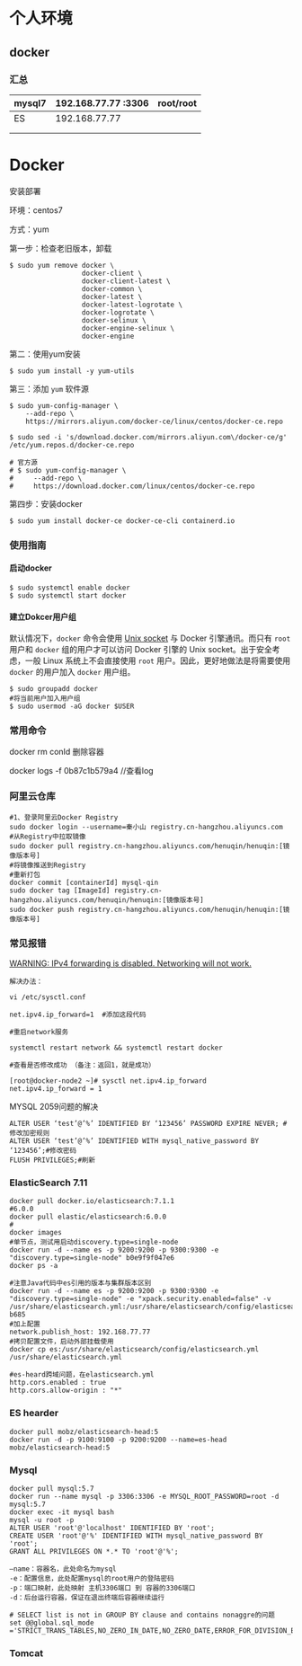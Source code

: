# 个人环境

## docker

### 汇总

| mysql7 | 192.168.77.77 :3306 | root/root |
| ------ | :------------------ | --------- |
| ES     | 192.168.77.77       |           |
|        |                     |           |
|        |                     |           |

# Docker

安装部署

环境：centos7

方式：yum

第一步：检查老旧版本，卸载

```shell
$ sudo yum remove docker \
                  docker-client \
                  docker-client-latest \
                  docker-common \
                  docker-latest \
                  docker-latest-logrotate \
                  docker-logrotate \
                  docker-selinux \
                  docker-engine-selinux \
                  docker-engine
```

第二：使用yum安装

```shell
$ sudo yum install -y yum-utils
```

第三：添加 `yum` 软件源

```shell
$ sudo yum-config-manager \
    --add-repo \
    https://mirrors.aliyun.com/docker-ce/linux/centos/docker-ce.repo

$ sudo sed -i 's/download.docker.com/mirrors.aliyun.com\/docker-ce/g' /etc/yum.repos.d/docker-ce.repo

# 官方源
# $ sudo yum-config-manager \
#     --add-repo \
#     https://download.docker.com/linux/centos/docker-ce.repo
```

第四步：安装docker

```shell
$ sudo yum install docker-ce docker-ce-cli containerd.io
```

### 使用指南

#### 启动docker

```shell
$ sudo systemctl enable docker
$ sudo systemctl start docker
```

#### 建立Dokcer用户组

默认情况下，`docker` 命令会使用 [Unix socket](https://en.wikipedia.org/wiki/Unix_domain_socket) 与 Docker 引擎通讯。而只有 `root` 用户和 `docker` 组的用户才可以访问 Docker 引擎的 Unix socket。出于安全考虑，一般 Linux 系统上不会直接使用 `root` 用户。因此，更好地做法是将需要使用 `docker` 的用户加入 `docker` 用户组。

```shell
$ sudo groupadd docker
#将当前用户加入用户组
$ sudo usermod -aG docker $USER
```

### 常用命令

docker rm conId 删除容器

docker logs -f  0b87c1b579a4  //查看log



### 阿里云仓库

```shell
#1、登录阿里云Docker Registry
sudo docker login --username=秦小山 registry.cn-hangzhou.aliyuncs.com
#从Registry中拉取镜像
sudo docker pull registry.cn-hangzhou.aliyuncs.com/henuqin/henuqin:[镜像版本号]
#将镜像推送到Registry
#重新打包
docker commit [containerId] mysql-qin
sudo docker tag [ImageId] registry.cn-hangzhou.aliyuncs.com/henuqin/henuqin:[镜像版本号]
sudo docker push registry.cn-hangzhou.aliyuncs.com/henuqin/henuqin:[镜像版本号]

```

### 常见报错

<u>WARNING: IPv4 forwarding is disabled. Networking will not work.</u>

```shell
解决办法：

vi /etc/sysctl.conf

net.ipv4.ip_forward=1  #添加这段代码

#重启network服务

systemctl restart network && systemctl restart docker

#查看是否修改成功 （备注：返回1，就是成功）

[root@docker-node2 ~]# sysctl net.ipv4.ip_forward
net.ipv4.ip_forward = 1
```

MYSQL 2059问题的解决

```
ALTER USER ‘test’@’%’ IDENTIFIED BY ‘123456’ PASSWORD EXPIRE NEVER; #修改加密规则
ALTER USER ‘test’@’%’ IDENTIFIED WITH mysql_native_password BY ‘123456’;#修改密码
FLUSH PRIVILEGES;#刷新
```



### ElasticSearch  7.11

```shell
docker pull docker.io/elasticsearch:7.1.1
#6.0.0
docker pull elastic/elasticsearch:6.0.0
#
docker images
#单节点，测试用启动discovery.type=single-node
docker run -d --name es -p 9200:9200 -p 9300:9300 -e "discovery.type=single-node" b0e9f9f047e6
docker ps -a

#注意Java代码中es引用的版本与集群版本区别
docker run -d --name es -p 9200:9200 -p 9300:9300 -e "discovery.type=single-node" -e "xpack.security.enabled=false" -v /usr/share/elasticsearch.yml:/usr/share/elasticsearch/config/elasticsearch.yml b685
#加上配置
network.publish_host: 192.168.77.77
#拷贝配置文件，启动外部挂载使用
docker cp es:/usr/share/elasticsearch/config/elasticsearch.yml /usr/share/elasticsearch.yml

#es-heard跨域问题，在elasticsearch.yml
http.cors.enabled : true
http.cors.allow-origin : "*"
```

### ES hearder

```shell
docker pull mobz/elasticsearch-head:5
docker run -d -p 9100:9100 -p 9200:9200 --name=es-head mobz/elasticsearch-head:5
```



### Mysql

```shell
docker pull mysql:5.7
docker run --name mysql -p 3306:3306 -e MYSQL_ROOT_PASSWORD=root -d mysql:5.7
docker exec -it mysql bash
mysql -u root -p
ALTER USER 'root'@'localhost' IDENTIFIED BY 'root';
CREATE USER 'root'@'%' IDENTIFIED WITH mysql_native_password BY 'root';
GRANT ALL PRIVILEGES ON *.* TO 'root'@'%';

–name：容器名，此处命名为mysql
-e：配置信息，此处配置mysql的root用户的登陆密码
-p：端口映射，此处映射 主机3306端口 到 容器的3306端口
-d：后台运行容器，保证在退出终端后容器继续运行

# SELECT list is not in GROUP BY clause and contains nonaggre的问题
set @@global.sql_mode 
='STRICT_TRANS_TABLES,NO_ZERO_IN_DATE,NO_ZERO_DATE,ERROR_FOR_DIVISION_BY_ZERO,NO_ENGINE_SUBSTITUTION';
```

### Tomcat

```

```

